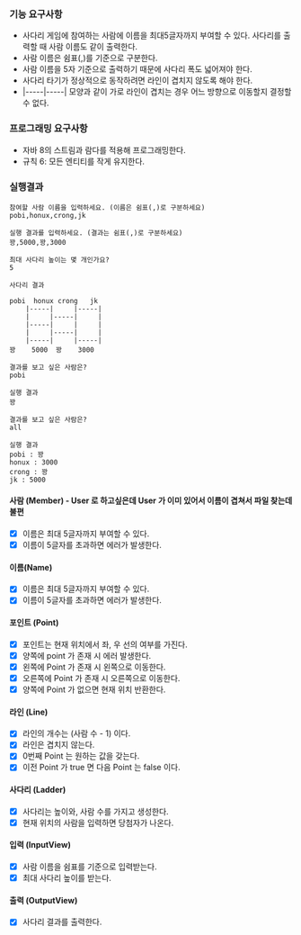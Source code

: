 ### 기능 요구사항
- 사다리 게임에 참여하는 사람에 이름을 최대5글자까지 부여할 수 있다. 사다리를 출력할 때 사람 이름도 같이 출력한다.  
- 사람 이름은 쉼표(,)를 기준으로 구분한다.  
- 사람 이름을 5자 기준으로 출력하기 때문에 사다리 폭도 넓어져야 한다.  
- 사다리 타기가 정상적으로 동작하려면 라인이 겹치지 않도록 해야 한다.  
- |-----|-----| 모양과 같이 가로 라인이 겹치는 경우 어느 방향으로 이동할지 결정할 수 없다.  

### 프로그래밍 요구사항  
- 자바 8의 스트림과 람다를 적용해 프로그래밍한다.  
- 규칙 6: 모든 엔티티를 작게 유지한다.

### 실행결과 
```text
참여할 사람 이름을 입력하세요. (이름은 쉼표(,)로 구분하세요)
pobi,honux,crong,jk

실행 결과를 입력하세요. (결과는 쉼표(,)로 구분하세요)
꽝,5000,꽝,3000

최대 사다리 높이는 몇 개인가요?
5

사다리 결과

pobi  honux crong   jk
    |-----|     |-----|
    |     |-----|     |
    |-----|     |     |
    |     |-----|     |
    |-----|     |-----|
꽝    5000  꽝    3000

결과를 보고 싶은 사람은?
pobi

실행 결과
꽝

결과를 보고 싶은 사람은?
all

실행 결과
pobi : 꽝
honux : 3000
crong : 꽝
jk : 5000
```


#### 사람 (Member) - User 로 하고싶은데 User 가 이미 있어서 이름이 겹쳐서 파일 찾는데 불편   
- [x] 이름은 최대 5글자까지 부여할 수 있다.
- [x] 이름이 5글자를 초과하면 에러가 발생한다.

#### 이름(Name)
- [x] 이름은 최대 5글자까지 부여할 수 있다.
- [x] 이름이 5글자를 초과하면 에러가 발생한다.

#### 포인트 (Point)
- [x] 포인트는 현재 위치에서 좌, 우 선의 여부를 가진다.
- [x] 양쪽에 point 가 존재 시 에러 발생한다.
- [x] 왼쪽에 Point 가 존재 시 왼쪽으로 이동한다.
- [x] 오른쪽에 Point 가 존재 시 오른쪽으로 이동한다.
- [x] 양쪽에 Point 가 없으면 현재 위치 반환한다.

#### 라인 (Line)
- [x] 라인의 개수는 (사람 수 - 1) 이다.  
- [x] 라인은 겹치지 않는다.
- [x] 0번째 Point 는 원하는 값을 갖는다.
- [x] 이전 Point 가 true 면 다음 Point 는 false 이다.

#### 사다리 (Ladder)
- [x] 사다리는 높이와, 사람 수를 가지고 생성한다.
- [x] 현재 위치의 사람을 입력하면 당첨자가 나온다.

#### 입력 (InputView)
- [x] 사람 이름을 쉼표를 기준으로 입력받는다.
- [x] 최대 사다리 높이를 받는다.

#### 출력 (OutputView)
- [x] 사다리 결과를 출력한다.
